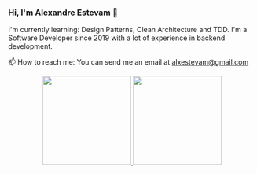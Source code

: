 ### Hi, I'm Alexandre Estevam 👋


I'm currently learning: Design Patterns, Clean Architecture and TDD.
I'm a Software Developer since 2019 with a lot of experience in backend development.

📫 How to reach me: You can send me an email at alxestevam@gmail.com

<div align="center">
  <a href="https://github.com/alxestevam">
  <img height="180em" src="https://github-readme-stats.vercel.app/api?username=alxestevam&show_icons=true&theme=dracula&include_all_commits=true&count_private=true"/>
  <img height="180em" src="https://github-readme-stats.vercel.app/api/top-langs/?username=alxestevam&layout=compact&langs_count=7&theme=dracula"/>
</div>
